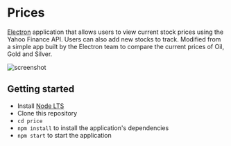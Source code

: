 # Prices

[Electron](http://electron.atom.io) application that allows users to view
current stock prices using the Yahoo Finance API. Users can also add new stocks to
track. Modified from a simple app built by the Electron team to compare the current
prices of Oil, Gold and Silver.

![screenshot](https://cloud.githubusercontent.com/assets/671378/21198004/6e7a3798-c1f2-11e6-8228-495de90b7797.png)

## Getting started

- Install [Node LTS](https://nodejs.org)
- Clone this repository
- `cd price`
- `npm install` to install the application's dependencies
- `npm start` to start the application

